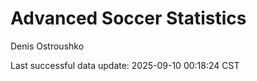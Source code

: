 # Advanced Soccer Statistics
Denis Ostroushko

<!-- gfm -->

Last successful data update: 2025-09-10 00:18:24 CST
